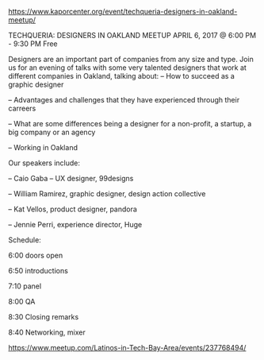 https://www.kaporcenter.org/event/techqueria-designers-in-oakland-meetup/

TECHQUERIA: DESIGNERS IN OAKLAND MEETUP
APRIL 6, 2017 @ 6:00 PM - 9:30 PM Free

Designers are an important part of companies from any size and type. Join us for an evening of talks with some very talented designers that work at different companies in Oakland, talking about:
– How to succeed as a graphic designer

– Advantages and challenges that they have experienced through their carreers

– What are some differences being a designer for a non-profit, a startup, a big company or an agency

– Working in Oakland

Our speakers include:

– Caio Gaba – UX designer, 99designs

– William Ramirez, graphic designer, design action collective

– Kat Vellos, product designer, pandora

– Jennie Perri, experience director, Huge

Schedule:

6:00 doors open

6:50 introductions

7:10 panel

8:00 QA

8:30 Closing remarks

8:40 Networking, mixer

https://www.meetup.com/Latinos-in-Tech-Bay-Area/events/237768494/
